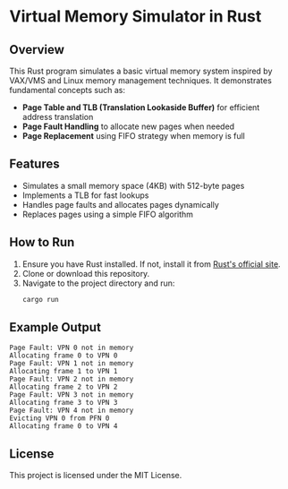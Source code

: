 # Virtual Memory Simulator in Rust

## Overview
This Rust program simulates a basic virtual memory system inspired by VAX/VMS and Linux memory management techniques. It demonstrates fundamental concepts such as:
- **Page Table and TLB (Translation Lookaside Buffer)** for efficient address translation
- **Page Fault Handling** to allocate new pages when needed
- **Page Replacement** using FIFO strategy when memory is full

## Features
- Simulates a small memory space (4KB) with 512-byte pages
- Implements a TLB for fast lookups
- Handles page faults and allocates pages dynamically
- Replaces pages using a simple FIFO algorithm

## How to Run
1. Ensure you have Rust installed. If not, install it from [Rust's official site](https://www.rust-lang.org/).
2. Clone or download this repository.
3. Navigate to the project directory and run:
   ```sh
   cargo run
   ```

## Example Output
```
Page Fault: VPN 0 not in memory
Allocating frame 0 to VPN 0
Page Fault: VPN 1 not in memory
Allocating frame 1 to VPN 1
Page Fault: VPN 2 not in memory
Allocating frame 2 to VPN 2
Page Fault: VPN 3 not in memory
Allocating frame 3 to VPN 3
Page Fault: VPN 4 not in memory
Evicting VPN 0 from PFN 0
Allocating frame 0 to VPN 4
```

## License
This project is licensed under the MIT License.


